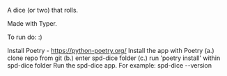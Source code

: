 A dice (or two) that rolls.

Made with Typer.

To run do:
:)

Install Poetry - https://python-poetry.org/
Install the app with Poetry 
    (a.) clone repo from git 
    (b.) enter spd-dice folder 
    (c.) run 'poetry install' within spd-dice folder
Run the spd-dice app. For example: spd-dice --version
